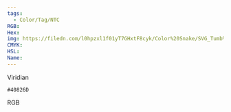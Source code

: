 ```yaml
---
tags:
  - Color/Tag/NTC
RGB:
Hex:
img: https://filedn.com/l0hpzxl1f01yT7GHxtF8cyk/Color%20Snake/SVG_Tumb%20Mass%20No%20Name/40826D.svg
CMYK:
HSL:
Name:
---
```

Viridian
```palette
#40826D
```
RGB
